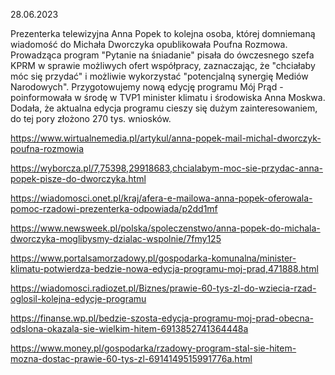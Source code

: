 28.06.2023

Prezenterka telewizyjna Anna Popek to kolejna osoba, której domniemaną wiadomość do Michała Dworczyka opublikowała Poufna Rozmowa. Prowadząca program "Pytanie na śniadanie" pisała do ówczesnego szefa KPRM w sprawie możliwych ofert współpracy, zaznaczając, że "chciałaby móc się przydać" i możliwie wykorzystać "potencjalną synergię Mediów Narodowych". Przygotowujemy nową edycję programu Mój Prąd - poinformowała w środę w TVP1 minister klimatu i środowiska Anna Moskwa. Dodała, że aktualna edycja programu cieszy się dużym zainteresowaniem, do tej pory złożono 270 tys. wniosków.

https://www.wirtualnemedia.pl/artykul/anna-popek-mail-michal-dworczyk-poufna-rozmowia

https://wyborcza.pl/7,75398,29918683,chcialabym-moc-sie-przydac-anna-popek-pisze-do-dworczyka.html

https://wiadomosci.onet.pl/kraj/afera-e-mailowa-anna-popek-oferowala-pomoc-rzadowi-prezenterka-odpowiada/p2dd1mf

https://www.newsweek.pl/polska/spoleczenstwo/anna-popek-do-michala-dworczyka-moglibysmy-dzialac-wspolnie/7fmy125

https://www.portalsamorzadowy.pl/gospodarka-komunalna/minister-klimatu-potwierdza-bedzie-nowa-edycja-programu-moj-prad,471888.html

https://wiadomosci.radiozet.pl/Biznes/prawie-60-tys-zl-do-wziecia-rzad-oglosil-kolejna-edycje-programu

https://finanse.wp.pl/bedzie-szosta-edycja-programu-moj-prad-obecna-odslona-okazala-sie-wielkim-hitem-6913852741364448a

https://www.money.pl/gospodarka/rzadowy-program-stal-sie-hitem-mozna-dostac-prawie-60-tys-zl-6914149515991776a.html